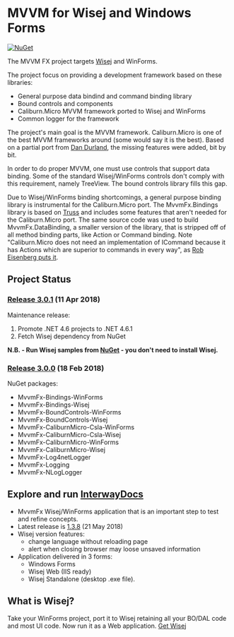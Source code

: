 MVVM for Wisej and Windows Forms
====
[![NuGet](https://img.shields.io/nuget/v/MvvmFx-Logging.svg)](https://www.nuget.org/packages/MvvmFx-Logging)

The MVVM FX project targets [Wisej](http://wisej.com) and WinForms.

The project focus on providing a development framework based on these libraries:
- General purpose data bindind and command binding library
- Bound controls and components
- Caliburn.Micro MVVM framework ported to Wisej and WinForms
- Common logger for the framework

The project's main goal is the MVVM framework. Caliburn.Micro is one of the best MVVM frameworks around (some would say it is the best). Based on a partial port from [Dan Durland](http://caliburnmicro.codeplex.com/SourceControl/network/forks/ddurland/CaliburnMicroWinForms), the missing features were added, bit by bit.

In order to do proper MVVM, one must use controls that support data binding. Some of the standard Wisej/WinForms controls don't comply with this requirement, namely TreeView. The bound controls library fills this gap.

Due to Wisej/WinForms binding shortcomings, a general purpose binding library is instrumental for the Caliburn.Micro port. The MvvmFx.Bindings library is based on [Truss](http://truss.codeplex.com/) and includes some features that aren't needed for the Caliburn.Micro port. The same source code was used to build MvvmFx.DataBinding, a smaller version of the library, that is stripped off of all method binding parts, like Action or Command binding. Note "Caliburn.Micro does not need an implementation of ICommand because it has Actions which are superior to commands in every way", as [Rob Eisenberg puts it](http://caliburnmicro.codeplex.com/discussions/241024).

## Project Status

### [Release 3.0.1](https://github.com/MvvmFx/MvvmFx/releases/tag/v3.0.1) (11 Apr 2018)

Maintenance release:
1. Promote .NET 4.6 projects to .NET 4.6.1
2. Fetch Wisej dependency from NuGet

__N.B. - Run Wisej samples from [NuGet](https://www.nuget.org/packages/Wisej/) - you don't need to install Wisej.__

### [Release 3.0.0](https://github.com/MvvmFx/MvvmFx/releases/tag/v3.0.0) (18 Feb 2018)

NuGet packages:
- MvvmFx-Bindings-WinForms
- MvvmFx-Bindings-Wisej
- MvvmFx-BoundControls-WinForms
- MvvmFx-BoundControls-Wisej
- MvvmFx-CaliburnMicro-Csla-WinForms
- MvvmFx-CaliburnMicro-Csla-Wisej
- MvvmFx-CaliburnMicro-WinForms
- MvvmFx-CaliburnMicro-Wisej
- MvvmFx-Log4netLogger
- MvvmFx-Logging
- MvvmFx-NLogLogger

## Explore and run [InterwayDocs](http://github.com/MvvmFx/InterwayDocs)
- MvvmFx Wisej/WinForms application that is an important step to test and refine concepts.
- Latest release is [1.3.8](https://github.com/MvvmFx/InterwayDocs/releases/tag/v1.3.8) (21 May 2018)
- Wisej version features:
  - change language without reloading page
  - alert when closing browser may loose unsaved information
- Application delivered in 3 forms:
  - Windows Forms
  - Wisej Web (IIS ready)
  - Wisej Standalone (desktop .exe file).

## What is Wisej?

Take your WinForms project, port it to Wisej retaining all your BO/DAL code and most UI code.
Now run it as a Web application.
[Get Wisej](http://wisej.com)